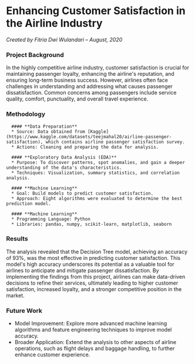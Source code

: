 # Enhancing Customer Satisfaction in the Airline Industry

_Created by Fitria Dwi Wulandari – August, 2020_

### **Project Background**
In the highly competitive airline industry, customer satisfaction is crucial for maintaining passenger loyalty, enhancing the airline's reputation, and ensuring long-term business success. However, airlines often face challenges in understanding and addressing what causes passenger dissatisfaction. Common concerns among passengers include service quality, comfort, punctuality, and overall travel experience.

### **Methodology**
```
  #### **Data Preparation**
  * Source: Data obtained from [Kaggle](https://www.kaggle.com/datasets/teejmahal20/airline-passenger-satisfaction), which contains airline passenger satisfaction survey.
  * Actions: Cleaning and preparing the data for analysis.

  #### **Exploratory Data Analysis (EDA)**
  * Purpose: To discover patterns, spot anomalies, and gain a deeper understanding of the data's characteristics.
  * Techniques: Visualization, summary statistics, and correlation analysis.

  #### **Machine Learning**
  * Goal: Build models to predict customer satisfaction.
  * Approach: Eight algorithms were evaluated to determine the best prediction model.

  #### **Machine Learning**
  * Programming Language: Python
  * Libraries: pandas, numpy, scikit-learn, matplotlib, seaborn
```
### **Results**
The analysis revealed that the Decision Tree model, achieving an accuracy of 93%, was the most effective in predicting customer satisfaction. This model's high accuracy underscores its potential as a valuable tool for airlines to anticipate and mitigate passenger dissatisfaction. By implementing the findings from this project, airlines can make data-driven decisions to refine their services, ultimately leading to higher customer satisfaction, increased loyalty, and a stronger competitive position in the market.

### **Future Work**
* Model Improvement: Explore more advanced machine learning algorithms and feature engineering techniques to improve model accuracy.
* Broader Application: Extend the analysis to other aspects of airline operations, such as flight delays and baggage handling, to further enhance customer experience.
